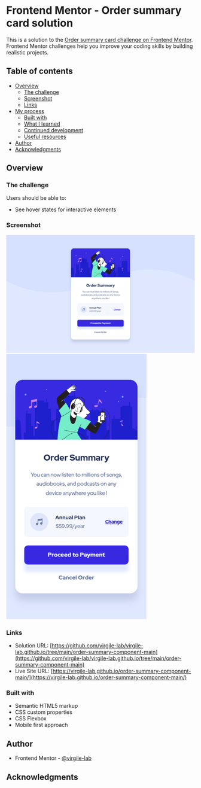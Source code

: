 # Frontend Mentor - Order summary card solution

This is a solution to the [Order summary card challenge on Frontend Mentor](https://www.frontendmentor.io/challenges/order-summary-component-QlPmajDUj). Frontend Mentor challenges help you improve your coding skills by building realistic projects. 

## Table of contents

- [Overview](#overview)
  - [The challenge](#the-challenge)
  - [Screenshot](#screenshot)
  - [Links](#links)
- [My process](#my-process)
  - [Built with](#built-with)
  - [What I learned](#what-i-learned)
  - [Continued development](#continued-development)
  - [Useful resources](#useful-resources)
- [Author](#author)
- [Acknowledgments](#acknowledgments)

## Overview

### The challenge

Users should be able to:

- See hover states for interactive elements

### Screenshot

![](./Screenshot_Desktop.png)
![](./Screenshot_Mobile.png)

### Links

- Solution URL: [https://github.com/virgile-lab/virgile-lab.github.io/tree/main/order-summary-component-main](https://github.com/virgile-lab/virgile-lab.github.io/tree/main/order-summary-component-main)
- Live Site URL: [https://virgile-lab.github.io/order-summary-component-main/](https://virgile-lab.github.io/order-summary-component-main/)

### Built with

- Semantic HTML5 markup
- CSS custom properties
- CSS Flexbox
- Mobile first approach

## Author

- Frontend Mentor - [@virgile-lab](https://www.frontendmentor.io/profile/virgile-lab)

## Acknowledgments

